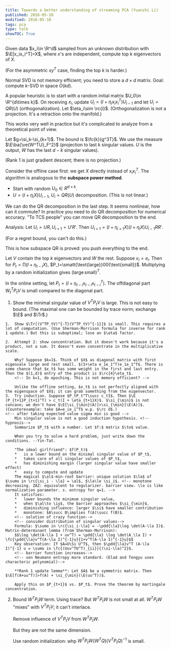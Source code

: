 ```yaml
---
title: Towards a better understanding of streaming PCA (Yuanzhi Li)
published: 2016-05-10
modified: 2016-05-10
tags: pca
type: talk
showTOC: True
---
```


Given data $x_i\in \R^d$ sampled from an unknown distribution with $\E[x_ix_i^T]=X$, where $x$'s are independent, compute top $k$ eigenvectors of $X$.

(For the asymmetric $xy^T$ case, finding the top $k$ is harder.)

Normal SVD is not memory efficient; you need to store a $d\times d$ matrix. Goal: compute $k$-SVD in space $O(kd)$.

A popular heuristic is to start with a random initial matrix $U_0\in \R^{d\times k}$. On receiving $x_i$, update $U_i=(I+\eta_i x_ix_i^T)U_{i-1}$ and let $U_i=QR(U)$ (orthogonalization). Let $\eta_i\sim \rc{i}$. (Orthogonalization is not a projection. It's a retraction onto the manifold.)

This works very well in practice but it's complicated to analyze from a theoretical point of view.

Let $g=\si_k-\si_{k+1}$. The bound is $\fc{k}{g^3T}$. We use the measure $\E\ba{\ve{W^TU}_F^2}$ (projection to last $k$ singular values. $U$ is the output, $W$ has the last $d-k$ singular values).

(Rank 1 is just gradient descent; there is no projection.)

Consider the offline case first: we get $X$ directly instead of $x_ix_i^T$. The algorithm is analogous to the **subspace power method**.

* Start with random $U_0\in R^{d\times k}$.
* $U=(I+\eta_iX)U_{i-1}$, $U_i = QR(U)$ decomposition. (This is not linear.)

We can do the QR decomposition in the last step. It seems nonlinear, how can it commute? In practice you need to do QR decomposition for numerical accuracy. "To TCS people" you can move QR decomposition to the end.

Analysis: Let $U_i = UR, U_{i+1} = U'R'$. Then $U_{i+1} = (I+\eta_{i+1}X)(I+\eta_iX) U_{i-1}RR'$.

(For a regret bound, you can't do this.)

This is how subspace QR is proved: you push everything to the end.
<!-- mult update project at end. -->

Let $V$ contain the top $k$ eigenvectors and $W$ the rest. Suppose $v_i=e_i$. Then for $P_t=\prod (I+\eta_{t-i}X)$, $P_t=\smatt{\text{large}}00{\text{small}}$. Multiplying by a random initialization gives $(\text{large}\,\text{small})^T$.

In the online setting, let $P_t=(I+\eta_{t-i}x_{t-i}x_{t-i}^T)$. The offdiagonal part $W_t^TP_tV$ is small compared to the diagonal part.
<!--Ohad strts with something close in Frobenius norm. Once you get in neighborhood, it doesn't wander away. -->

1.  Show the minimal singular value of $V^TP_tV$ is large. This is not easy to bound. (The maximal one can be bounded by trace norm; exchange $\E$ and $\Tr$.)
<!--larger than singular value: martingale concentration-->
    1.  Show $\Tr[(V^TP_tV)^{-T}(V^TP_tV)^{-1}]$ is small. This requires a lot of computation. (Use Sherman-Morrison formula for inverse for rank 1 update.) But this is suboptimal; lose an $\eta$ factor.
<!--use Sherman-Morrison, formula for inverse for rank 1 update-->
    2.  Attempt 2: show concentration. But it doesn't work because it's a product, not a sum. It doesn't even concentrate in the multiplicative scale.
<!--The world is against us, lower bounds are so hard --Sanjeev -->

	    Why? Suppose $k=1$. Think of $X$ as diagonal matrix with first eigenvale large and rest small. $(I+\eta e_1e_1^T)e_1e_1^T$. There is some chance that $x_t$ has some weight in the first and last entry. Then the $(1,d)$ entry of the product is $\rc{4}\eta_t$.
		<!-- In k=1, do epoching. This is not memory efficient? -->

	    Unlike the offline setting, $x_t$ is not perfectly aligned with the eigenspace of $X$; it can grab something from the eigenvector.
    3.  Try induction. Suppose $P_tP_t^T\succ c_tI$. Then $\E (P_{t+1}P_{t+1}^T) > c_t(I + \eta_{t+1}X)$. $\si_{\min}$ is not concave; we don't have $\E[\si_{\min}(A)]>\si_{\min}[\E(A)]$. (Counterexample: take $A=e_ie_i^T$ w.p. $\rc d$.)
	<!-- after taking expected value sigma min is good -->
	    Min singular value is not a good induction hypothesis. <!--hypnosis-->
		Summarize $P_t$ with a number. Let $f:$ matrix $\to$ value.

	    When you try to solve a hard problem, just write down the conditions. --Yin-Tat.

	    "The ideal girlfriend": $f(P_t)$
	    *   is a lower bound on the minimal singular value of $P_t$,
		*   takes care of all singular values of $P_t$,
		*   has diminishing margin (larger singular value have smaller effect)
		*   easy to compute and update
	    The magical $\al$-min-root barrier: unique solution $\la$ of $\sumo in \rc{\si_i - \la} = \al$, $\la\le \si_i$. <!-- monotone decreasing. ZAZ: equivalent to regularizer. barrier view. \la is like normalization parameter. s. entropy for q=1. -->
		It satisfies:
		*   lower bounds the minimum singular value,
		*   when $\al\to \iy$, the barrier approaches $\si_{\min}$.
		*   diminishing influence: larger $\si$ have smaller contribution
		*   monotone: $A\succ B\implies f(A)\succ f(B)$.
		<!-- solution of crazy function-->
		<!-- consider distribution of singular values-->
		Formula: $\sumo in \rc{\si_i-\la} = -\pdd{\la}\log \det(A-\la I)$. Matrix-determinant lemma (from Sherman-Morrison):
		$$\log \det(A-\la I + uv^T) = \pdd{\la} \log \det(A_\la I) + \fc{\pdd{\la}v^T(A-\la I)^{-1}u}{1+v^T(A-\la I)^{-1}u}$$
		Key observation: If $A=U\Si U^T$, then $\pdd{\la}v^T (A-\la I)^{-1} u = \sumo in \fc{(Uuv^TU^T)_{ii}}{(\si-\la)^2}$.
		<!-- barrier function increases-->
		<!-- von Neumann entropy more standard. (Elad and Tengyu uses characteric polynomial)-->
		
		**Rank 1 update lemma**: Let $A$ be a symmetric matrix. Then $\E[f(A+uu^T)]>f(A) + \si_{\min}(\E(uu^T))$.

		Apply this on $P_{t+1}$ vs. $P_t$. Prove the theorem by martingale concentration.
<!-- Matrix doesn't concentrate at all, but min singular value improves. -->
2.  Bound $W^TP_tW$ term. Using trace? But $W^TP_tW$ is not small at all. $W^TP_tW$ "mixes" with $V^TP_tV$; it can't interlace.

    Remove influence of $V^TP_tV$ from $W^TP_tW$.

	But they are not the same dimension.

	Use random initialization: whp $W^TP_tW(W^TQ)(V^TP_tQ)^{-1}$ is small.
<!-- Easiest to explain. PMI, weighted low rank approx, optimal regret for BCO, tight bound for approx convex opt, max-entropy disribution for calc partition, NMF without separability, SVD without being cool.-->

